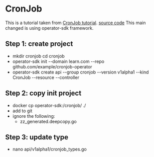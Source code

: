 # CronJob
This is a tutorial taken from [CronJob tutorial](https://book.kubebuilder.io/cronjob-tutorial/cronjob-tutorial.html).
[source code](https://github.com/kubernetes-sigs/kubebuilder/blob/master/docs/book/src/cronjob-tutorial/)
This main changed is using operator-sdk framework.

## Step 1: create project
- mkdir cronjob
  cd cronjob
- operator-sdk init --domain learn.com --repo github.com/example/cronjob-operator
- operator-sdk create api --group cronjob --version v1alpha1 --kind CronJob --resource --controller

## Step 2: copy init project
- docker cp operator-sdk:/cronjob/ ./
- add to git
- ignore the following: 
  - zz_generated.deepcopy.go
  

## Step 3: update type
- nano api/v1alpha1/cronjob_types.go
